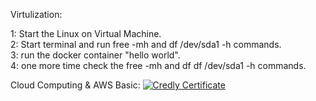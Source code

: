 Virtulization:

1: Start the Linux on Virtual Machine.<br/>
2: Start terminal and run free -mh and df /dev/sda1 -h commands.<br/>
3: run the docker container "hello world".<br/>
4: one more time check the free -mh and df df /dev/sda1 -h commands.<br/>

Cloud Computing & AWS Basic:
[![Credly Certificate](https://images.credly.com/size/110x110/images/2784d0d8-327c-406f-971e-9f0e15097003/image.png)](https://www.credly.com/badges/ddd1ac3a-c19f-47d7-8366-2a4f9a79970b/public_url)
